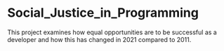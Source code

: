 # Social_Justice_in_Programming
This project examines how equal opportunities are to be successful as a developer and how this has changed in 2021 compared to 2011.
